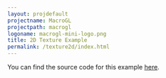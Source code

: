 ```yaml
---
layout: projdefault
projectname: MacroGL
projectpath: macrogl
logoname: macrogl-mini-logo.png
title: 2D Texture Example
permalink: /texture2d/index.html
---
```



You can find the source code for this example [here](https://github.com/storm-enroute/macrogl/tree/master/src/test/scala/org/macrogl/examples/Texture2D.scala).
